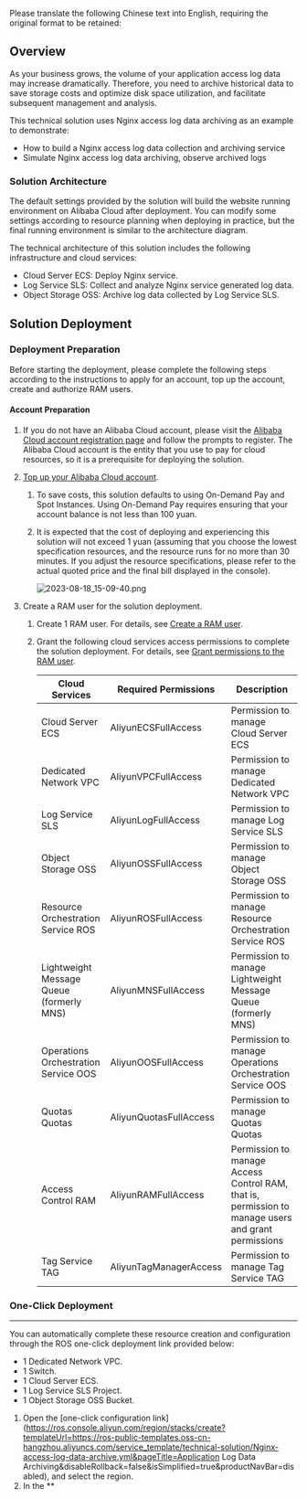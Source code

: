 Please translate the following Chinese text into English, requiring the original format to be retained:
## Overview

As your business grows, the volume of your application access log data may increase dramatically. Therefore, you need to archive historical data to save storage costs and optimize disk space utilization, and facilitate subsequent management and analysis.

This technical solution uses Nginx access log data archiving as an example to demonstrate:

* How to build a Nginx access log data collection and archiving service
* Simulate Nginx access log data archiving, observe archived logs

### Solution Architecture

The default settings provided by the solution will build the website running environment on Alibaba Cloud after deployment. You can modify some settings according to resource planning when deploying in practice, but the final running environment is similar to the architecture diagram.


The technical architecture of this solution includes the following infrastructure and cloud services:

* Cloud Server ECS: Deploy Nginx service.
* Log Service SLS: Collect and analyze Nginx service generated log data.
* Object Storage OSS: Archive log data collected by Log Service SLS.

## Solution Deployment

### Deployment Preparation

Before starting the deployment, please complete the following steps according to the instructions to apply for an account, top up the account, create and authorize RAM users.

#### Account Preparation

1. If you do not have an Alibaba Cloud account, please visit the [Alibaba Cloud account registration page](https://account.aliyun.com/register/qr_register.htm) and follow the prompts to register. The Alibaba Cloud account is the entity that you use to pay for cloud resources, so it is a prerequisite for deploying the solution.
2. [Top up your Alibaba Cloud account](https://help.aliyun.com/document_detail/324650.html).

   1. To save costs, this solution defaults to using On-Demand Pay and Spot Instances. Using On-Demand Pay requires ensuring that your account balance is not less than 100 yuan.
   2. It is expected that the cost of deploying and experiencing this solution will not exceed 1 yuan (assuming that you choose the lowest specification resources, and the resource runs for no more than 30 minutes. If you adjust the resource specifications, please refer to the actual quoted price and the final bill displayed in the console).

      ![2023-08-18_15-09-40.png](https://help-static-aliyun-doc.aliyuncs.com/assets/img/zh-CN/8893062961/p707920.png)
3. Create a RAM user for the solution deployment.

   1. Create 1 RAM user. For details, see [Create a RAM user](https://help.aliyun.com/zh/ram/user-guide/create-a-ram-user).
   2. Grant the following cloud services access permissions to complete the solution deployment. For details, see [Grant permissions to the RAM user](https://help.aliyun.com/zh/ram/user-guide/grant-permissions-to-the-ram-user).


      | **Cloud Services**            | **Required Permissions**         | **Description**                                        |
      | --------------------- | ---------------------- | ----------------------------------------------- |
      | Cloud Server ECS           | AliyunECSFullAccess    | Permission to manage Cloud Server ECS             |
      | Dedicated Network VPC       | AliyunVPCFullAccess    | Permission to manage Dedicated Network VPC        |
      | Log Service SLS           | AliyunLogFullAccess    | Permission to manage Log Service SLS              |
      | Object Storage OSS           | AliyunOSSFullAccess    | Permission to manage Object Storage OSS           |
      | Resource Orchestration Service ROS       | AliyunROSFullAccess    | Permission to manage Resource Orchestration Service ROS |
      | Lightweight Message Queue (formerly MNS) | AliyunMNSFullAccess    | Permission to manage Lightweight Message Queue (formerly MNS) |
      | Operations Orchestration Service OOS       | AliyunOOSFullAccess    | Permission to manage Operations Orchestration Service OOS |
      | Quotas Quotas            | AliyunQuotasFullAccess | Permission to manage Quotas Quotas               |
      | Access Control RAM           | AliyunRAMFullAccess    | Permission to manage Access Control RAM, that is, permission to manage users and grant permissions |
      | Tag Service TAG           | AliyunTagManagerAccess | Permission to manage Tag Service TAG              |

### One-Click Deployment

---

You can automatically complete these resource creation and configuration through the ROS one-click deployment link provided below:

* 1 Dedicated Network VPC.
* 1 Switch.
* 1 Cloud Server ECS.
* 1 Log Service SLS Project.
* 1 Object Storage OSS Bucket.

1. Open the [one-click configuration link](https://ros.console.aliyun.com/region/stacks/create?templateUrl=https://ros-public-templates.oss-cn-hangzhou.aliyuncs.com/service_template/technical-solution/Nginx-access-log-data-archive.yml&pageTitle=Application Log Data Archiving&disableRollback=false&isSimplified=true&productNavBar=disabled), and select the region.
2. In the **